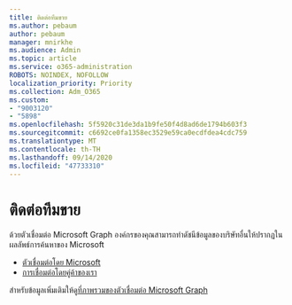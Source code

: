 ```yaml
---
title: ติดต่อทีมขาย
ms.author: pebaum
author: pebaum
manager: mnirkhe
ms.audience: Admin
ms.topic: article
ms.service: o365-administration
ROBOTS: NOINDEX, NOFOLLOW
localization_priority: Priority
ms.collection: Adm_O365
ms.custom:
- "9003120"
- "5898"
ms.openlocfilehash: 5f5920c31de3da1b9fe50f4d8ad6de1794b603f3
ms.sourcegitcommit: c6692ce0fa1358ec3529e59ca0ecdfdea4cdc759
ms.translationtype: MT
ms.contentlocale: th-TH
ms.lasthandoff: 09/14/2020
ms.locfileid: "47733310"
---
```

# <a name="contact-the-sales-team"></a>ติดต่อทีมขาย

ด้วยตัวเชื่อมต่อ Microsoft Graph องค์กรของคุณสามารถทำดัชนีข้อมูลของบริษัทอื่นให้ปรากฏในผลลัพธ์การค้นหาของ Microsoft

- [ตัวเชื่อมต่อโดย Microsoft](https://docs.microsoft.com/microsoftsearch/connectors-gallery#Microsoft)
- [การเชื่อมต่อโดยคู่ค้าของเรา](https://docs.microsoft.com/microsoftsearch/connectors-gallery#Partners)

สำหรับข้อมูลเพิ่มเติมให้ดู[ที่ภาพรวมของตัวเชื่อมต่อ Microsoft Graph](https://docs.microsoft.com/microsoftsearch/connectors-overview)
